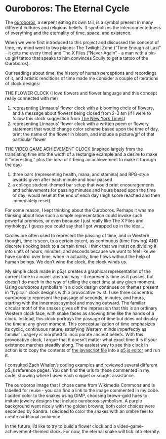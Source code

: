 # Ouroboros: The Eternal Cycle

The [ouroboros](https://www.britannica.com/topic/Ouroboros), a serpent eating its own tail, is a symbol present in many different cultures and religious beliefs.  It symbolizes the interconnectedness of everything and the eternality of time, space, and existence.  

When we were first introduced to this project and discussed the concept of time, my mind went to two places: The Twilight Zone (“Time Enough at Last” - it gets me every time) and The X Files (“Never Again” - a man with a pin-up girl tattoo that speaks to him convinces Scully to get a tattoo of the Ouroboros).

Our readings about time, the history of human perceptions and recordings of it, and artistic renditions of time made me consider a couple of iterations of clock designs:

THE FLOWER CLOCK
(I love flowers and flower language and this concept really connected with me)
1. representing Linnaeus’ flower clock with a blooming circle of flowers, and a message about flowers being closed from 2-3 am (if I were to follow this clock suggestion from [The New York Times](https://www.nytimes.com/2015/01/29/garden/planting-a-clock-that-tracks-hours-by-flowers.html))
2. representing Linnaeus’ flower clock with a written poem or flowery statement that would change color scheme based upon the time of day, print the name of the flower in bloom, and include a picture/gif of that particular flower

THE VIDEO GAME ACHIEVEMENT CLOCK (inspired largely from the translating time into the width of a rectangle example and a desire to make it “interesting,” plus the idea of it being an achievement to make it through the day)
1. three bars (representing health, mana, and stamina) and RPG-style awards given after each minute and hour passed
2. a college student-themed bar setup that would print encouragements and achievements for passing minutes and hours based upon the time of day; would reset at the end of each day (high score reached and then immediately reset)

For some reason, I kept thinking about the Ouroboros.  Perhaps it was me thinking about how such a simple representation could invoke such powerful premises, or even because I just really like The X Files and mythology.  I guess you could say that I got wrapped up in the idea…

Circles are often used to represent the passing of time, and in Western thought, time is seen, to a certain extent, as continuous (time flowing) AND discrete (looking back to a certain time).  I think that we insist on dividing it into units of hours, minutes, and seconds because we want to feel like we have control over time, when in actuality, time flows without the help of human beings.  We don’t wind the clock, the clock winds us.

My simple clock made in p5.js creates a graphical representation of the current time in a novel, abstract way - it represents time as it passes, but doesn’t do much in the way of telling the exact time at any given moment.  Using ouroboros symbolism in a clock design continues on themes present in “typical” clock designs with a provocative twist.  I use three concentric ouroboros to represent the passage of seconds, minutes, and hours, starting with the innermost symbol and moving outward.  The familiar circular motif of the snakes gives off the impression that this is an ordinary Western clock face, with snake faces as showing time like the hands of a clock.  Instead, this clock portrays the passage of time but does not display the time at any given moment.  This conceptualization of time emphasizes its cyclic, continuous nature, satisfying Western minds imperfectly as familiar imagery is morphed to incorporate ancient beliefs.  With this provocative clock, I argue that it doesn’t matter what exact time it is if your existence marches steadily along.  The easiest way to see this clock in action is to copy the contents of [the javascript file](concentric-clock.js)  into a [p5.js editor](http://editor.p5js.org) and run it.

I consulted Zach Whalen’s coding examples and reviewed several different p5.js reference pages.  You can find the urls to these commented in my code, showing where I used each snippet or sought assistance.

The ouroboros image that I chose came from Wikimedia Commons and is labelled for reuse - you can find a link to the image commented in my code.  I added color to the snakes using GIMP, choosing brown-gold hues to imitate jewelry designs that include ouroboros symbolism.  A purple background went nicely with the golden browns; both color choices were seconded by Sandra.  I decided to color the snakes with an ombre feel to create additional ambience.

In the future, I’d like to try to build a flower clock and a video-game-achievement-themed clock.  For now, the eternal snake will tick into eternity.
